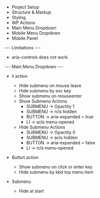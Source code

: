- Project Setup
- Structure & Markup
- Styling
- WP Actions
- Main Menu Dropdown
- Mobile Menu Dropdown
- Mobile Panel

--- Limitations ---
- aria-controls does not work

--- Main Menu Dropdown ---
- li action 
    - Hide submenu on mouse leave
    - Hide submenu by esc key
    - Show submenu on mouseenter
    - Show Submenu Actions 
        - SUBMENU -> Opactity 1
        - SUBMENU -> rcls hidden
        - BUTTON -> aria-expanded = true
        - LI -> acls menu-opened
    - Hide Submenu Actions
        - SUBMENU -> Opactity 0
        - SUBMENU -> acls hidden
        - BUTTON -> aria-expanded = false
        - LI -> rcls menu-opened

- Button action 
    - Show submenu on click or enter key
    - Hide submenu by kbd top menu item

- Submenu 
    - Hide at start